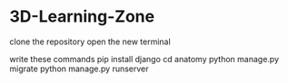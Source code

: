 # 3D-Learning-Zone

clone the repository
open the new terminal

write these commands 
pip install django
cd anatomy
python manage.py migrate
python manage.py runserver
